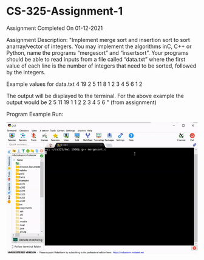 # CS-325-Assignment-1
Assignment Completed On 01-12-2021

Assignment Description: "Implement merge sort and insertion sort to sort anarray/vector of integers.  You may implement the algorithms inC, C++ or Python, name the programs “mergesort” and “insertsort”. Your programs should be able to read inputs from a file called “data.txt” where the first value of each line is the number of integers that need to be sorted, followed by the integers. 

Example values for data.txt 
4 19 2 5 11 
8 1 2 3 4 5 6 1 2

The output will be displayed to the terminal.
For the above example the output would be
2 5 11 19
1 1 2 2 3 4 5 6 " (from assignment)

Program Example Run:

![Program Example Run](https://github.com/ConnerFosterCS/CS-325-Assignment-1/blob/main/Example%20Run.gif)
